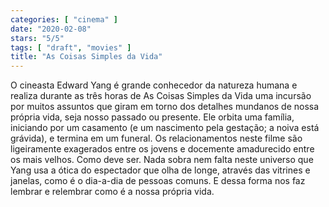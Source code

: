 ```yaml
---
categories: [ "cinema" ]
date: "2020-02-08"
stars: "5/5"
tags: [ "draft", "movies" ]
title: "As Coisas Simples da Vida"
---
```

O cineasta Edward Yang é grande conhecedor da natureza humana e realiza
durante as três horas de As Coisas Simples da Vida uma incursão
por muitos assuntos que giram em torno dos detalhes mundanos de nossa
própria vida, seja nosso passado ou presente. Ele orbita uma família,
iniciando por um casamento (e um nascimento pela gestação; a noiva está
grávida), e termina em um funeral. Os relacionamentos neste filme são
ligeiramente exagerados entre os jovens e docemente amadurecido entre
os mais velhos. Como deve ser. Nada sobra nem falta neste universo que
Yang usa a ótica do espectador que olha de longe, através das vitrines
e janelas, como é o dia-a-dia de pessoas comuns. E dessa forma nos faz
lembrar e relembrar como é a nossa própria vida.
